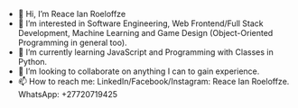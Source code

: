 - 👋 Hi, I’m Reace Ian Roeloffze
- 👀 I’m interested in Software Engineering, Web Frontend/Full Stack Development, Machine Learning and Game Design (Object-Oriented Programming in general too).
- 🌱 I’m currently learning JavaScript and Programming with Classes in Python.
- 💞️ I’m looking to collaborate on anything I can to gain experience.
- 📫 How to reach me: LinkedIn/Facebook/Instagram: Reace Ian Roeloffze. WhatsApp: +27720719425

<!---
MadSoftwareEngineerReace/MadSoftwareEngineerReace is a ✨ special ✨ repository because its `README.md` (this file) appears on your GitHub profile.
You can click the Preview link to take a look at your changes.
--->
